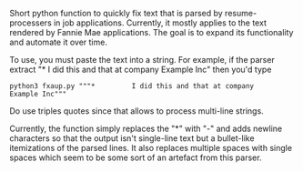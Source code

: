 Short python function to quickly fix text that is parsed by resume-processers in job applications. Currently, it mostly applies to the text rendered by Fannie Mae applications. The goal is to expand its functionality and automate it over time. 

To use, you must paste the text into a string. For example, if the parser extract "*         I did this and that at company     Example Inc" then you'd type

`python3 fxaup.py """*         I did this and that at company     Example Inc"""`

Do use triples quotes since that allows to process multi-line strings. 

Currently, the function simply replaces the "*" with "-" and adds newline characters so that the output isn't single-line text but a bullet-like itemizations of the parsed lines. It also replaces multiple spaces with single spaces which seem to be some sort of an artefact from this parser. 